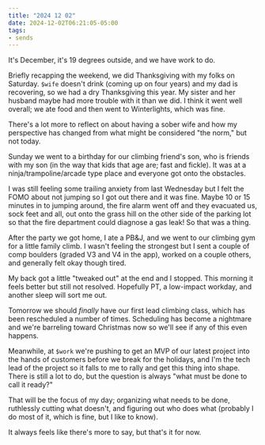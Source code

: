 ```yaml
---
title: "2024 12 02"
date: 2024-12-02T06:21:05-05:00
tags:
- sends
---
```


It's December, it's 19 degrees outside, and we have work to do.<!--more-->

Briefly recapping the weekend, we did Thanksgiving with my folks on Saturday.
`$wife` doesn't drink (coming up on four years) and my dad is recovering, so we
had a dry Thanksgiving this year. My sister and her husband maybe had more
trouble with it than we did. I think it went well overall; we ate food and then
went to Winterlights, which was fine.

There's a lot more to reflect on about having a sober wife and how my
perspective has changed from what might be considered "the norm," but not today.

Sunday we went to a birthday for our climbing friend's son, who is friends with
my son (in the way that kids that age are; fast and fickle). It was at a
ninja/trampoline/arcade type place and everyone got onto the obstacles.

I was still feeling some trailing anxiety from last Wednesday but I felt the
FOMO about not jumping so I got out there and it was fine. Maybe 10 or 15
minutes in to jumping around, the fire alarm went off and they evacuated us,
sock feet and all, out onto the grass hill on the other side of the parking lot
so that the fire department could diagnose a gas leak! So that was a thing.

After the party we got home, I ate a PB&J, and we went to our climbing gym for a
little family climb. I wasn't feeling the strongest but I sent a couple of comp
boulders (graded V3 and V4 in the app), worked on a couple others, and generally
felt okay though tired.

My back got a little "tweaked out" at the end and I stopped. This morning it
feels better but still not resolved. Hopefully PT, a low-impact workday, and
another sleep will sort me out.

Tomorrow we should *finally* have our first lead climbing class, which has been
rescheduled a number of times. Scheduling has become a nightmare and we're
barreling toward Christmas now so we'll see if any of this even happens.

Meanwhile, at `$work` we're pushing to get an MVP of our latest project into the
hands of customers before we break for the holidays, and I'm the tech lead of
the project so it falls to me to rally and get this thing into shape. There is
still a lot to do, but the question is always "what must be done to call it
ready?"

That will be the focus of my day; organizing what needs to be done, ruthlessly
cutting what doesn't, and figuring out who does what (probably I do most of it,
which is fine, but I like to know).

It always feels like there's more to say, but that's it for now.
